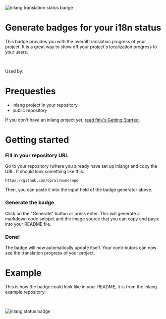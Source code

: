 ![inlang translation status badge](https://cdn.jsdelivr.net/gh/opral/monorepo@main/inlang/source-code/badge/assets/images/badge-header.png)

# Generate badges for your i18n status

This badge provides you with the overall translation progress of your project. It is a great way to show off your project's localization progress to your users.

<inlang-badge-generator></inlang-badge-generator>

<br />

Used by:

<doc-proof organisations="appflowy, osmosis, pokemonautochess, frigate"></doc-proof>

# Prequesties

- inlang project in your repository
- public repository

If you don't have an inlang project yet, [read fink's Getting Started](https://inlang.com/m/tdozzpar/app-inlang-finklocalizationeditor#lets-get-started).

# Getting started

### Fill in your repository URL

Go to your repository (where you already have set up inlang) and copy the URL. It should look something like this:

```text
https://github.com/opral/monorepo
```

Then, you can paste it into the input field of the badge generator above.

### Generate the badge

Click on the "Generate" button or press enter. This will generate a markdown code snippet and the image source that you can copy and paste into your README file.

### Done!

The badge will now automatically update itself. Your contributors can now see the translation progress of your project.

# Example

This is how the badge could look like in your README, it is from the inlang example repository:

<br />

![inlang status badge](https://badge.inlang.com/?url=github.com/opral/example)
